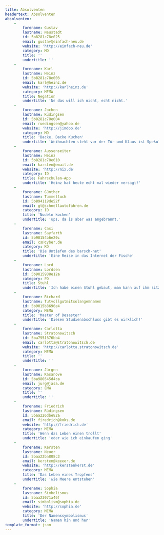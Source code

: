 ```yaml
---
title: Absolventen
headertext: Absolventen
absolventen:
    -
        forename: Gustav
        lastname: Neustadt
        id: 5b8281c78e025
        email: gustav@einfach-neu.de
        website: 'http://einfach-neu.de'
        category: MD
        title: ''
        undertitle: ''
    -
        forename: Karl
        lastname: Heinz
        id: 5b8281c78e003
        email: karl@heinz.de
        website: 'http://karlheinz.de'
        category: MEMW
        title: Negation
        undertitle: 'Ne das will ich nicht, echt nicht.'
    -
        forename: Jochen
        lastname: Rüdingsen
        id: 5b8281c78e004
        email: ruedingsen@yahoo.de
        website: 'http://jimdoo.de'
        category: MD
        title: 'Backe, Backe Kuchen'
        undertitle: 'Weihnachten steht vor der Tür und Klaus ist Spekulatius.'
    -
        forename: Aussenseiter
        lastname: Heinz
        id: 5b8281c78e010
        email: karsten@email.de
        website: 'http://nix.de'
        category: ID
        title: Fahrschulen-App
        undertitle: 'Heinz hat heute echt mal wieder versagt!'
    -
        forename: Günther
        lastname: Tümmeltuch
        id: 5b894119de52f
        email: gt@schnellautofahren.de
        category: ID
        title: 'Nudeln kochen'
        undertitle: 'ups, da is aber was angebrannt.'
    -
        forename: Casi
        lastname: Sayfarth
        id: 5b90154b6e20c
        email: cs@cyber.de
        category: KD
        title: 'Die Untiefen des barsch-net'
        undertitle: 'Eine Reise in das Internet der Fische'
    -
        forename: Lord
        lastname: Lordsen
        id: 5b9015908e12a
        category: PD
        title: Stuhl
        undertitle: 'Ich habe einen Stuhl gebaut, man kann auf ihm sitzen. Unfassbar oder!?'
    -
        forename: Richard
        lastname: Tutvollgutmitsolangemnamen
        id: 5b9015b8696e4
        category: MEMW
        title: 'Master of Desaster'
        undertitle: 'Diesen Studienabschluss gibt es wirklich!'
    -
        forename: Carlotta
        lastname: Stratonowitsch
        id: 5ba7551676bb4
        email: carlotta@stratonowitsch.de
        website: 'http://carlotta.stratonowitsch.de'
        category: MEMW
        title: ''
        undertitle: ''
    -
        forename: Jürgen
        lastname: Kasanove
        id: 5ba980545d4ca
        email: jurg@jasa.de
        category: EMW
        title: ''
        undertitle: ''
    -
        forename: Friedrich
        lastname: Rüdingsen
        id: 5baa226dbe82a
        email: firedrich@koks.de
        website: 'http://friedrich.de'
        category: MEMW
        title: 'Wenn das Leben einen trollt'
        undertitle: 'oder wie ich einkaufen ging'
    -
        forename: Kersten
        lastname: Neuer
        id: 5baa22ba808c3
        email: kersten@keeeer.de
        website: 'http://kerstenkerst.de'
        category: MEMW
        title: 'Das Leben eines Tropfens'
        undertitle: 'wie Meere entstehen'
    -
        forename: Sophia
        lastname: Simbolismus
        id: 5baa23071a46f
        email: simbolism@sophia.de
        website: 'http://sophia.de'
        category: MEMW
        title: 'Der Namenssymbolismus'
        undertitle: 'Namen hin und her'
template_format: json
---
```


